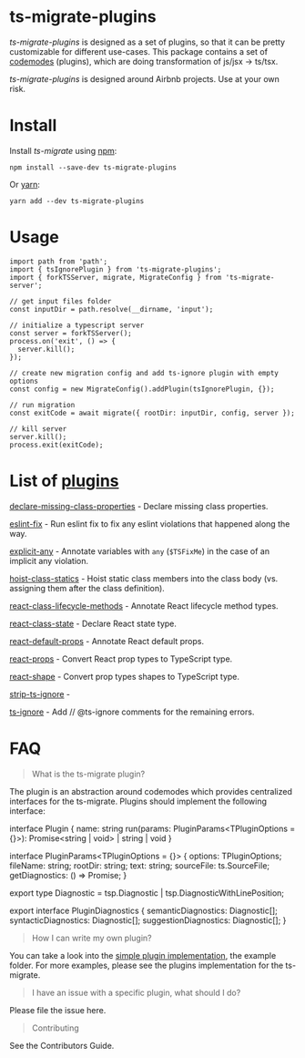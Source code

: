 # ts-migrate-plugins

*ts-migrate-plugins* is designed as a set of plugins, so that it can be pretty customizable for different use-cases.
This package contains a set of [codemodes](https://medium.com/@cpojer/effective-javascript-codemods-5a6686bb46fb) (plugins), which are doing transformation of js/jsx -> ts/tsx.

*ts-migrate-plugins* is designed around Airbnb projects. Use at your own risk.


# Install

Install *ts-migrate* using [npm](https://www.npmjs.com):

`npm install --save-dev ts-migrate-plugins`

Or [yarn](https://yarnpkg.com):

`yarn add --dev ts-migrate-plugins`


# Usage

```
import path from 'path';
import { tsIgnorePlugin } from 'ts-migrate-plugins';
import { forkTSServer, migrate, MigrateConfig } from 'ts-migrate-server';

// get input files folder
const inputDir = path.resolve(__dirname, 'input');

// initialize a typescript server
const server = forkTSServer();
process.on('exit', () => {
  server.kill();
});

// create new migration config and add ts-ignore plugin with empty options
const config = new MigrateConfig().addPlugin(tsIgnorePlugin, {});

// run migration
const exitCode = await migrate({ rootDir: inputDir, config, server });

// kill server
server.kill();
process.exit(exitCode);
```

# List of [plugins](https://github.com/airbnb/ts-migrate/blob/master/packages/ts-migrate-plugins/src)

[declare-missing-class-properties](https://github.com/airbnb/ts-migrate/blob/master/packages/ts-migrate-plugins/src/declare-missing-class-properties.ts) - Declare missing class properties.

[eslint-fix](https://github.com/airbnb/ts-migrate/blob/master/packages/ts-migrate-plugins/src/eslint-fix.ts) - Run eslint fix to fix any eslint violations that happened along the way.

[explicit-any](https://github.com/airbnb/ts-migrate/blob/master/packages/ts-migrate-plugins/src/explicit-any.ts) - Annotate variables with `any` (`$TSFixMe`) in the case of an implicit any violation.

[hoist-class-statics](https://github.com/airbnb/ts-migrate/blob/master/packages/ts-migrate-plugins/src/hoist-class-statics.ts) - Hoist static class members into the class body (vs. assigning them after the class definition).

[react-class-lifecycle-methods](https://github.com/airbnb/ts-migrate/blob/master/packages/ts-migrate-plugins/src/react-class-lifecycle-methods.ts) - Annotate React lifecycle method types.

[react-class-state](https://github.com/airbnb/ts-migrate/blob/master/packages/ts-migrate-plugins/src/react-class-state.ts) - Declare React state type.

[react-default-props](https://github.com/airbnb/ts-migrate/blob/master/packages/ts-migrate-plugins/src/react-default-props.ts) - Annotate React default props.

[react-props](https://github.com/airbnb/ts-migrate/blob/master/packages/ts-migrate-plugins/src/react-props.ts) - Convert React prop types to TypeScript type.

[react-shape](https://github.com/airbnb/ts-migrate/blob/master/packages/ts-migrate-plugins/src/react-shape.ts) - Convert prop types shapes to TypeScript type.

[strip-ts-ignore](https://github.com/airbnb/ts-migrate/blob/master/packages/ts-migrate-plugins/src/strip-ts-ignore.ts) - 

[ts-ignore](https://github.com/airbnb/ts-migrate/blob/master/packages/ts-migrate-plugins/src/ts-ignore.ts) - Add // @ts-ignore comments for the remaining errors.

# FAQ

> What is the ts-migrate plugin?

The plugin is an abstraction around codemodes which provides centralized interfaces for the ts-migrate. Plugins should implement the following interface:

interface Plugin {
  name: string
  run(params: PluginParams<TPluginOptions = {}>): Promise<string | void> | string | void
}

interface PluginParams<TPluginOptions = {}> {
  options: TPluginOptions;
  fileName: string;
  rootDir: string;
  text: string;
  sourceFile: ts.SourceFile;
  getDiagnostics: () => Promise<PluginDiagnostics>;
}

export type Diagnostic = tsp.Diagnostic | tsp.DiagnosticWithLinePosition;

export interface PluginDiagnostics {
  semanticDiagnostics: Diagnostic[];
  syntacticDiagnostics: Diagnostic[];
  suggestionDiagnostics: Diagnostic[];
}


> How I can write my own plugin?

You can take a look into the [simple plugin implementation](https://github.com/airbnb/ts-migrate/blob/master/packages/ts-migrate-example/src/simplePlugin.ts), the example folder. For more examples, please see the plugins implementation for the ts-migrate.

> I have an issue with a specific plugin, what should I do?

Please file the issue here.

> Contributing

See the Contributors Guide.
